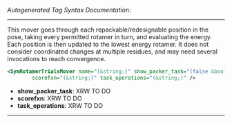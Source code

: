 <!-- THIS IS AN AUTOGENERATED FILE: Don't edit it directly, instead change the schema definition in the code itself. -->

_Autogenerated Tag Syntax Documentation:_

---
This mover goes through each repackable/redesignable position in the pose, taking every permitted rotamer in turn, and evaluating the energy. Each position is then updated to the lowest energy rotamer. It does not consider coordinated changes at multiple residues, and may need several invocations to reach convergence.

```xml
<SymRotamerTrialsMover name="(&string;)" show_packer_task="(false &bool;)"
        scorefxn="(&string;)" task_operations="(&string;)" />
```

-   **show_packer_task**: XRW TO DO
-   **scorefxn**: XRW TO DO
-   **task_operations**: XRW TO DO

---
